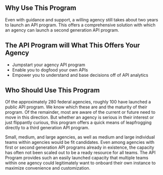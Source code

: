 ## Why Use This Program 
Even with guidance and support, a willing agency still takes about two years to launch an API program.  This offers a comprehensive solution with which an agency can launch a second generation API program.  

## The API Program will What This Offers Your Agency
* Jumpstart your agency API program 
* Enable you to dogfood your own APIs 
* Empower you to understand and base decisions off of API analytics 
  
## Who Should Use This Program 

Of the approximately 280 federal agencies, roughly 100 have launched a public API program.   We know which these are and the maturity of their program.  Of the remainder, most are aware of the current or future need to move in this direction.  But whether an agency is serious in their interest or just flippantly curious, this program offers a quick means of leapfrogging directly to a third generation API program.  

Small, medium, and large agencies, as well as medium and large individual teams within agencies would be fit candidates.  Even among agencies with first or second generation API programs already in existence, the capacity has often not been scaled out to be a ready resource for all teams.  The API Program provides such an easily launched capacity that multiple teams within one agency could legitimately want to onboard their own instance to maximize convenience and customization.   
